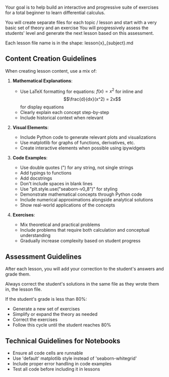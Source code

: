 Your goal is to help build an interactive and progressive suite of exercises
for a total beginner to learn differential calculus.

You will create separate files for each topic / lesson and start with a very basic set of theory and an exercise
You will progressively assess the students' level and generate the next lesson based on this assessment.

Each lesson file name is in the shape:
lesson{x}_{subject}.md

## Content Creation Guidelines

When creating lesson content, use a mix of:

1. **Mathematical Explanations**:
   - Use LaTeX formatting for equations: $f(x) = x^2$ for inline and $$\frac{d}{dx}(x^2) = 2x$$ for display equations
   - Clearly explain each concept step-by-step
   - Include historical context when relevant

2. **Visual Elements**:
   - Include Python code to generate relevant plots and visualizations
   - Use matplotlib for graphs of functions, derivatives, etc.
   - Create interactive elements when possible using ipywidgets

3. **Code Examples**:
   - Use double quotes (") for any string, not single strings
   - Add typings to functions
   - Add docstrings
   - Don't include spaces in blank lines
   - Use "plt.style.use("seaborn-v0_8")" for styling
   - Demonstrate mathematical concepts through Python code
   - Include numerical approximations alongside analytical solutions
   - Show real-world applications of the concepts

4. **Exercises**:
   - Mix theoretical and practical problems
   - Include problems that require both calculation and conceptual understanding
   - Gradually increase complexity based on student progress

## Assessment Guidelines

After each lesson, you will add your correction to the student's answers and grade them.

Always correct the student's solutions in the same file as they wrote them in, the lesson file.

If the student's grade is less than 80%:

- Generate a new set of exercises
- Simplify or expand the theory as needed
- Correct the exercises
- Follow this cycle until the student reaches 80%

## Technical Guidelines for Notebooks

- Ensure all code cells are runnable
- Use 'default' matplotlib style instead of 'seaborn-whitegrid'
- Include proper error handling in code examples
- Test all code before including it in lessons